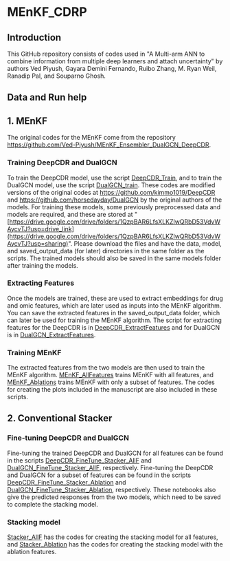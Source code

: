 # MEnKF_CDRP

## Introduction

This GitHub repository consists of codes used in "A Multi-arm ANN to combine information from multiple deep learners and attach uncertainty" by authors Ved Piyush, Gayara Demini Fernando, Ruibo Zhang, M. Ryan Weil, Ranadip Pal, and Souparno Ghosh. 

## Data and Run help

## 1. MEnKF

The original codes for the MEnKF come from the repository https://github.com/Ved-Piyush/MEnKF_Ensembler_DualGCN_DeepCDR. 

### Training DeepCDR and DualGCN

To train the DeepCDR model, use the script [DeepCDR_Train](https://github.com/Gayara-Fernando/MEnKF_CDRP/blob/main/DeepCDR_Train.ipynb), and to train the DualGCN model, use the script [DualGCN_train](https://github.com/Gayara-Fernando/MEnKF_CDRP/blob/main/DualGCN_Train.ipynb). These codes are modified versions of the original codes at https://github.com/kimmo1019/DeepCDR and https://github.com/horsedayday/DualGCN by the original authors of the models. For training these models, some previously preprocessed data and models are required, and these are stored at "[https://drive.google.com/drive/folders/1QzpBAR6LfsXLKZlwQRbD53VdvWAycvTJ?usp=drive_link](https://drive.google.com/drive/folders/1QzpBAR6LfsXLKZlwQRbD53VdvWAycvTJ?usp=sharing)". Please download the files and have the data, model, and saved_output_data (for later) directories in the same folder as the scripts. The trained models should also be saved in the same models folder after training the models.

### Extracting Features

Once the models are trained, these are used to extract embeddings for drug and omic features, which are later used as inputs into the MEnKF algorithm. You can save the extracted features in the saved_output_data folder, which can later be used for training the MEnKF algorithm. The script for extracting features for the DeepCDR is in [DeepCDR_ExtractFeatures](https://github.com/Gayara-Fernando/MEnKF_CDRP/blob/main/DeepCDR_%20ExtractFeatures.ipynb) and for DualGCN is in [DualGCN_ExtractFeatures](https://github.com/Gayara-Fernando/MEnKF_CDRP/blob/main/DualGCN_ExtractFeatures.ipynb).

### Training MEnKF

The extracted features from the two models are then used to train the MEnKF algorithm. [MEnKF_AllFeatures](https://github.com/Gayara-Fernando/MEnKF_CDRP/blob/main/MEnKF_AllFeatures.ipynb) trains MEnKF with all features, and [MEnKF_Ablations](https://github.com/Gayara-Fernando/MEnKF_CDRP/blob/main/MEnKF_Ablations.ipynb) trains MEnKF with only a subset of features. The codes for creating the plots included in the manuscript are also included in these scripts.

## 2. Conventional Stacker

### Fine-tuning DeepCDR and DualGCN

Fine-tuning the trained DeepCDR and DualGCN for all features can be found in the scripts [DeepCDR_FineTune_Stacker_AllF](https://github.com/Gayara-Fernando/MEnKF_CDRP/blob/main/DeepCDR_FineTune_Stacker_AllF.ipynb) and [DualGCN_FineTune_Stacker_AllF](https://github.com/Gayara-Fernando/MEnKF_CDRP/blob/main/DualGCN_FineTune_Stacker_AllF.ipynb), respectively. Fine-tuning the DeepCDR and DualGCN for a subset of features can be found in the scripts [DeepCDR_FineTune_Stacker_Ablation](https://github.com/Gayara-Fernando/MEnKF_CDRP/blob/main/DeepCDR_FineTune_Stacker_Ablation.ipynb) and [DualGCN_FineTune_Stacker_Ablation](https://github.com/Gayara-Fernando/MEnKF_CDRP/blob/main/DualGCN_FineTune_Stacker_Ablation.ipynb), respectively. These notebooks also give the predicted responses from the two models, which need to be saved to complete the stacking model. 

### Stacking model

[Stacker_AllF](https://github.com/Gayara-Fernando/MEnKF_CDRP/blob/main/Stacker_AllF.ipynb) has the codes for creating the stacking model for all features, and [Stacker_Ablation](https://github.com/Gayara-Fernando/MEnKF_CDRP/blob/main/Stacker_Ablation.ipynb) has the codes for creating the stacking model with the ablation features. 
